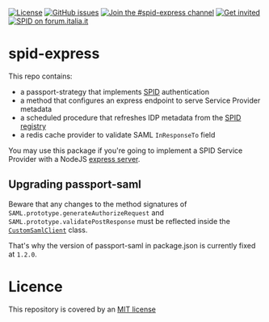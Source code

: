 [![License](https://img.shields.io/github/license/italia/spid-express.svg)](https://github.com/italia/spid-express/blob/master/LICENSE)
[![GitHub issues](https://img.shields.io/github/issues/italia/spid-express.svg)](https://github.com/italia/spid-express/issues)
[![Join the #spid-express channel](https://img.shields.io/badge/Slack%20channel-%23design-blue.svg)](https://app.slack.com/client/T6C27AXE0/C7ESTJS58)
[![Get invited](https://slack.developers.italia.it/badge.svg)](https://slack.developers.italia.it/)
[![SPID on forum.italia.it](https://img.shields.io/badge/Forum-18app-blue.svg)](https://forum.italia.it/c/spid/5)

# spid-express

This repo contains:

- a passport-strategy that implements [SPID](https://www.spid.gov.it) authentication
- a method that configures an express endpoint to serve Service Provider metadata
- a scheduled procedure that refreshes IDP metadata from the [SPID registry](https://registry.spid.gov.it)
- a redis cache provider to validate SAML `InResponseTo` field

You may use this package if you're going to implement a SPID Service Provider with a NodeJS [express server](https://expressjs.com).

## Upgrading passport-saml

Beware that any changes to the method signatures of
`SAML.prototype.generateAuthorizeRequest` and `SAML.prototype.validatePostResponse` must be reflected inside the
[`CustomSamlClient`](./strategy/saml_client.ts) class.

That's why the version of passport-saml in package.json is currently fixed at `1.2.0`.

# Licence
This repository is covered by an [MIT license](LICENSE)


